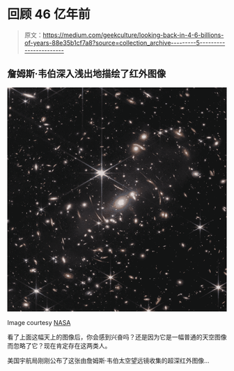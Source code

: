 # 回顾 46 亿年前

> 原文：<https://medium.com/geekculture/looking-back-in-4-6-billions-of-years-88e35b1cf7a8?source=collection_archive---------5----------------------->

## 詹姆斯·韦伯深入浅出地描绘了红外图像

![](img/ae5ebc4a81cc1b6f02c590c2b382ed23.png)

Image courtesy [NASA](https://www.nasa.gov/image-feature/goddard/2022/nasa-s-webb-delivers-deepest-infrared-image-of-universe-yet)

看了上面这幅天上的图像后，你会感到兴奋吗？还是因为它是一幅普通的天空图像而忽略了它？现在肯定存在这两类人。

美国宇航局刚刚公布了这张由詹姆斯·韦伯太空望远镜收集的超深红外图像…